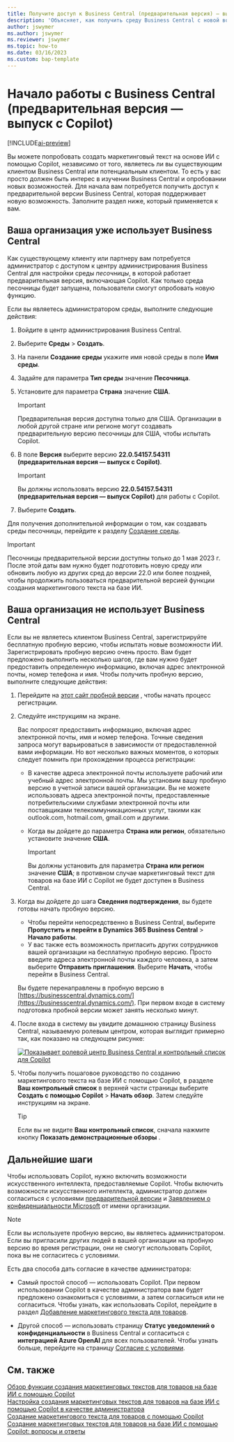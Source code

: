 ```yaml
---
title: Получите доступ к Business Central (предварительная версия) — выпуск с Copilot
description: 'Объясняет, как получить среду Business Central с новой возможностью искусственного интеллекта для создания текстовых предложений для описаний товаров/продуктов.'
author: jswymer
ms.author: jswymer
ms.reviewer: jswymer
ms.topic: how-to
ms.date: 03/16/2023
ms.custom: bap-template
---
```


# Начало работы с Business Central (предварительная версия — выпуск с Copilot)

[!INCLUDE[ai-preview](includes/ai-preview.md)]

Вы можете попробовать создать маркетинговый текст на основе ИИ с помощью Copilot, независимо от того, являетесь ли вы существующим клиентом Business Central или потенциальным клиентом. То есть у вас просто должен быть интерес в изучении Business Central и опробовании новых возможностей. Для начала вам потребуется получить доступ к предварительной версии Business Central, которая поддерживает новую возможность. Заполните раздел ниже, который применяется к вам.

## Ваша организация уже использует Business Central

Как существующему клиенту или партнеру вам потребуется администратор с доступом к центру администрирования Business Central для настройки среды *песочницы*, в которой работает предварительная версия, включающая Copilot. Как только среда песочницы будет запущена, пользователи смогут опробовать новую функцию.

Если вы являетесь администратором среды, выполните следующие действия:

1. Войдите в центр администрирования Business Central.
2. Выберите **Среды** > **Создать**.
3. На панели **Создание среды** укажите имя новой среды в поле **Имя среды**.
4. Задайте для параметра **Тип среды** значение **Песочница**.
5. Установите для параметра **Страна** значение **США**.

   > [!IMPORTANT]
   > Предварительная версия доступна только для США. Организации в любой другой стране или регионе могут создавать предварительную версию песочницы для США, чтобы испытать Copilot.

6. В поле **Версия** выберите версию **22.0.54157.54311 (предварительная версия — выпуск с Copilot)**.

   > [!IMPORTANT]
   > Вы должны использовать версию **22.0.54157.54311 (предварительная версия — выпуск Copilot)** для работы с Copilot.

7. Выберите **Создать**.  

Для получения дополнительной информации о том, как создавать среды песочницы, перейдите к разделу [Создание среды](/dynamics365/business-central/dev-itpro/administration/tenant-admin-center-environments#create-a-new-environment).

> [!IMPORTANT]
> Песочницы предварительной версии доступны только до 1 мая 2023 г. После этой даты вам нужно будет подготовить новую среду или обновить любую из других сред до версии 22.0 или более поздней, чтобы продолжить пользоваться предварительной версией функции создания маркетингового текста на базе ИИ.

## Ваша организация не использует Business Central

Если вы не являетесь клиентом Business Central, зарегистрируйте бесплатную пробную версию, чтобы испытать новые возможности ИИ. Зарегистрировать пробную версию очень просто. Вам будет предложено выполнить несколько шагов, где вам нужно будет предоставить определенную информацию, включая адрес электронной почты, номер телефона и имя. Чтобы получить пробную версию, выполните следующие действия:

1. Перейдите на [этот сайт пробной версии](https://go.microsoft.com/fwlink/?linkid=2227167) , чтобы начать процесс регистрации.
2. Следуйте инструкциям на экране.

   Вас попросят предоставить информацию, включая адрес электронной почты, имя и номер телефона. Точные сведения запроса могут варьироваться в зависимости от предоставленной вами информации. Но вот несколько важных моментов, о которых следует помнить при прохождении процесса регистрации:

   - В качестве адреса электронной почты используете рабочий или учебный адрес электронной почты. Мы установим вашу пробную версию в учетной записи вашей организации. Вы не можете использовать адреса электронной почты, предоставленные потребительскими службами электронной почты или поставщиками телекоммуникационных услуг, такими как outlook.com, hotmail.com, gmail.com и другими.
   - Когда вы дойдете до параметра **Страна или регион**, обязательно установите значение **США**.

      > [!IMPORTANT]
      > Вы должны установить для параметра **Страна или регион** значение **США**; в противном случае маркетинговый текст для товаров на базе ИИ с Copilot не будет доступен в Business Central.  
3. Когда вы дойдете до шага **Сведения подтверждения**, вы будете готовы начать пробную версию.

   - Чтобы перейти непосредственно в Business Central, выберите **Пропустить и перейти в Dynamics 365 Business Central** > **Начало работы**.
   - У вас также есть возможность пригласить других сотрудников вашей организации на бесплатную пробную версию. Просто введите адреса электронной почты каждого человека, а затем выберите **Отправить приглашения**. Выберите **Начать**, чтобы перейти в Business Central.  

   Вы будете перенаправлены в пробную версию в [https://businesscentral.dynamics.com/](https://businesscentral.dynamics.com/). При первом входе в систему подготовка пробной версии может занять несколько минут.

<!--
1. On the **Let's get you started** step, enter your work or school email address, then select **Next**.

   Use your work or school email address. We'll establish your trial on your organization's account. You can't use email addresses provided by consumer email services or telecommunication providers, such as outlook.com, hotmail.com, gmail.com, and others.
3. When asked what kind of email you have, select **I got it from my organization** > **Next**.
4. On the **Create your account** step, you provide information that will help use set up a trial version of Business Central that you can sign in to.

   1. Provide a telephone number that we can use to send you a verification code. Enter a country code and number that isn't VoIP or toll free.
   2. Choose how you want us to send the verification code:
      - Select **Text me** to get the verification code in a text message.
      - Select **Call me** to get the code in a voice message.
   3. Select **Send verification code**. 
   4. When you get the code, type it in the **Enter your verification code** box, then select **Verify**.

      Once you're verified, we'll send you an email with another verification code that you'll use in the next step to complete creating your account.
   5. Fill in your first and last name.
   6. Set **Country or region** to **United States**.

      > [!IMPORTANT]
      > You must set **Country or region** to **United States**; otherwise the AI-powered item marketing text with Copilot won't be available in Business Central.  

   7. Enter a valid phone umber in the **Business telephone number** box.
   8. In the **Create password** and **Confirm password** boxes, enter a password that you want to use to sign in to Business Central. The password must at least eight characters and include at least one number, an uppercase letter, and a lower case letter.
   9. In the **Verification code** box, enter the verification code we sent you in an email, then select **Next**.
   10. When you get a prompt that your account is successfully created, select **Sign in**.
-->

4. После входа в систему вы увидите домашнюю страницу Business Central, называемую ролевым центром, которая выглядит примерно так, как показано на следующем рисунке:

   [![Показывает ролевой центр Business Central и контрольный список для Copilot](media/copilot-checklist.png)](media/copilot-checklist.png#lightbox)

5. Чтобы получить пошаговое руководство по созданию маркетингового текста на базе ИИ с помощью Copilot, в разделе **Ваш контрольный список** в верхней части страницы выберите **Создать с помощью Copilot** > **Начать обзор**. Затем следуйте инструкциям на экране.

   > [!TIP]
   > Если вы не видите **Ваш контрольный список**, сначала нажмите кнопку **Показать демонстрационные обзоры** .

## Дальнейшие шаги

Чтобы использовать Copilot, нужно включить возможности искусственного интеллекта, предоставляемые Copilot. Чтобы включить возможности искусственного интеллекта, администратор должен согласиться с условиями [предварительной версии](https://dynamics.microsoft.com/legaldocs/supp-dynamics365-preview/) и [Заявлением о конфиденциальности Microsoft](https://go.microsoft.com/fwlink/?LinkId=521839) от имени организации.

> [!NOTE]
> Если вы используете пробную версию, вы являетесь администратором. Если вы пригласили других людей в вашей организации на пробную версию во время регистрации, они не смогут использовать Copilot, пока вы не согласитесь с условиями.

Есть два способа дать согласие в качестве администратора:

- Самый простой способ — использовать Copilot. При первом использовании Copilot в качестве администратора вам будет предложено ознакомиться с условиями, а затем согласиться или не согласиться. Чтобы узнать, как использовать Copilot, перейдите в раздел [Добавление маркетингового текста для товаров](item-marketing-text.md).  

- Другой способ — использовать страницу **Статус уведомлений о конфиденциальности** в Business Central и согласиться с **интеграцией Azure OpenAI** для всех пользователей. Чтобы узнать больше, перейдите на страницу [Согласие с условиями](enable-ai.md#consent-to-or-reject-the-preview-and-privacy-terms-and-conditions-for-all-users).

## См. также

[Обзор функции создания маркетинговых текстов для товаров на базе ИИ с помощью Copilot](ai-overview.md)  
[Настройка создания маркетинговых текстов для товаров на базе ИИ с помощью Copilot в качестве администратора](enable-ai.md)  
[Создание маркетингового текста для товаров с помощью Copilot](item-marketing-text.md)  
[Создание маркетинговых текстов для товаров на базе ИИ с помощью Copilot: вопросы и ответы](ai-faq.md)  